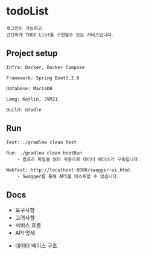 # todoList
```
로그인이 가능하고
간단하게 TODO List를 구현할수 있는 서비스입니다.
```

## Project setup
```
Infra: Docker, Docker Compose 

Framework: Spring Boot3.2.6

Database: MariaDB 

Lang: Kotlin, JVM21

Build: Gradle
```

## Run
```
Test: ./gradlew clean test

Run: ./gradlew clean bootRun
    - 컴포즈 파일을 읽어 자동으로 데이터 베이스가 구축됩니다.

WebTest: http://localhost:8080/swagger-ui.html
    - Swagger를 통해 API를 테스트할 수 있습니다.
```

## Docs
[Notion]:(https://www.notion.so/TODO-List-ddd5548f67e7463bb48e8ef6124f61a4?pvs=4).
- 요구사항
- 고려사항 
- 서비스 흐름 
- API 명세 
    
[Figma]:(https://www.figma.com/board/0vi0Ext3J8wMgP9BV1QxIE/todoList?node-id=0-1&t=D9BaOcyNgvosQP7Q-1).
- 데이터 베이스 구조


